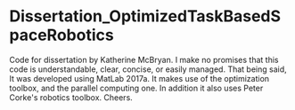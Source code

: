 # Dissertation_OptimizedTaskBasedSpaceRobotics
Code for dissertation by Katherine McBryan. I make no promises that this code is understandable, clear, concise, or easily managed. That being said, It was developed using MatLab 2017a. It makes use of the optimization toolbox, and the parallel computing one. In addition it also uses Peter Corke's robotics toolbox. Cheers.
